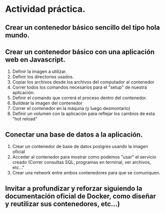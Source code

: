 # Actividad práctica.

## Crear un contenedor básico sencillo del tipo hola mundo.

## Crear un contenedor básico con una aplicación web en Javascript.
1. Definir la imagen a utilizar.
2. Definir los directorios usados.
3. Copiar los archivos desde los archivos del computador al contenedor
4. Correr todos los comandos necesarios para el "setup" de nuestra aplicación.
5. Definir el comando que correrá el proceso dentro del contenedor.
6. Buildear la imagen del contenedor
7. Correr el contenedor en la máquna (y luego desmontarlo)
8. Definir un volumen con la aplicación para reflejar los cambios de esta "hot reload"

## Conectar una base de datos a la aplicación.
1. Crear un contenedor de base de datos postgres usando la imagen oficial
2. Acceder al contenedor para mostrar como podemos "usar" el servicio creado (Correr consultas SQL, programas en terminal, ver archivos, etc..."
3. Crear una network entre ambos contenedores para que se comuniquen.


## Invitar a profundizar y reforzar siguiendo la documentación oficial de Docker, como diseñar y reutilizar sus contenedores, etc...)


